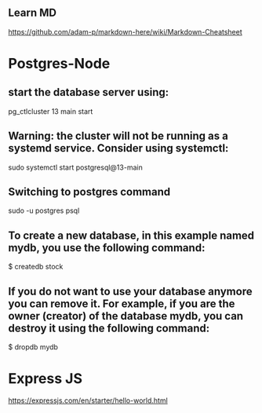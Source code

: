 ## Learn MD 

https://github.com/adam-p/markdown-here/wiki/Markdown-Cheatsheet

# Postgres-Node
## start the database server using:
pg_ctlcluster 13 main start

## Warning: the cluster will not be running as a systemd service. Consider using systemctl:
sudo systemctl start postgresql@13-main

## Switching to postgres command
sudo -u postgres psql

## To create a new database, in this example named mydb, you use the following command:
$ createdb stock

## If you do not want to use your database anymore you can remove it. For example, if you are the owner (creator) of the database mydb, you can destroy it using the following command:
$ dropdb mydb

# Express JS

https://expressjs.com/en/starter/hello-world.html